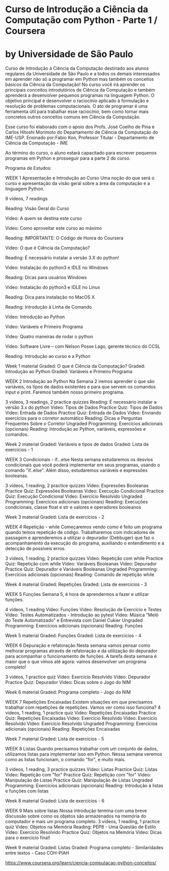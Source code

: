 # Curso de Introdução a Ciência da Computação com Python - Parte 1 / Coursera
# by Universidade de São Paulo

Curso de Introdução à Ciência da Computação destinado aos alunos regulares da Universidade de São Paulo e a todos os demais interessados em aprender não só a programar em Python mas também os conceitos básicos da Ciência da Computação!
No curso você irá aprender os principais conceitos introdutórios de Ciência da Computação e também aprenderá a desenvolver pequenos programas na linguagem Python. 
O objetivo principal é desenvolver o raciocínio aplicado à formulação e resolução de problemas computacionais. O ato de programar é uma ferramenta útil para trabalhar esse raciocínio, bem como tornar mais concretos outros conceitos comuns em Ciência da Computação.

Esse curso foi elaborado com o apoio dos Profs. José Coelho de Pina e Carlos Hitoshi Morimoto do Departamento de Ciência da Computação do IME-USP. 
Ensinado por:Fabio Kon, Professor Titular - Departamento de Ciência da Computação - IME
 
Ao término do curso, o aluno estará capacitado para escrever pequenos programas em Python e prosseguir para a parte 2 do curso.

Programa de Estudos:

WEEK 1
Apresentação e Introdução ao Curso
Uma noção do que será o curso e apresentação da visão geral sobre a área da computação e a linguagem Python.

9 videos, 7 readings

Reading: Visão Geral do Curso

Video: A quem se destina este curso

Video: Como aproveitar este curso ao máximo

Reading: IMPORTANTE: O Código de Honra do Coursera

Video: O que é Ciência da Computação?

Reading: É necessário instalar a versão 3.X do python!

Video: Instalação do python3 e IDLE no Windows

Reading: Dicas para usuários Windows

Video: Instalação do python3 e IDLE no Linux

Reading: Dica para instalação no MacOS X

Reading: Introdução à Linha de Comando

Video: Introdução ao Python

Video: Variáveis e Primeiro Programa

Video: Quatro maneiras de rodar o python

Video: Software Livre – com Nelson Posse Lago, gerente técnico do CCSL

Reading: Introdução ao curso e a Python

Week 1 material
Graded: O que é Ciência da Computação?
Graded: Introdução ao Python
Graded: Variáveis e Primeiro Programa

WEEK 2
Introdução ao Python
Na Semana 2 iremos aprender o que são variáveis, os tipos de dados existentes e para que servem os comandos input e print. Faremos também nosso primeiro programa.

3 videos, 3 readings, 2 practice quizzes
Reading: É necessário instalar a versão 3.x do python
Video: Tipos de Dados
Practice Quiz: Tipos de Dados
Video: Entrada de Dados
Practice Quiz: Entrada de Dados
Video: Enviando exercícios para o corretor automático
Reading: Dicas e Perguntas Frequentes Sobre o Corretor
Ungraded Programming: Exercícios adicionais (opcionais)
Reading: Introdução ao Python, variáveis, expressões e comandos.

Week 2 material
Graded: Variáveis e tipos de dados
Graded: Lista de exercícios - 1

WEEK 3
Condicionais - if...else
Nesta semana estudaremos os desvios condicionais que você poderá implementar em seus programas, usando o comando "if..else". Além disso, estudaremos variáveis e expressões booleanas.

3 videos, 1 reading, 2 practice quizzes
Video: Expressões Booleanas
Practice Quiz: Expressões Booleanas
Video: Execução Condicional
Practice Quiz: Execução Condicional
Video: Exercício Resolvido
Ungraded Programming: Exercícios adicionais (opcionais)
Reading: Execuções condicionais, classe float e str e valores e operadores booleanos

Week 3 material
Graded: Lista de exercícios - 2

WEEK 4
Repetição - while
Começaremos vendo como é feito um programa quando temos repetição de código. Trabalharemos com indicadores de passagem e aprenderemos a utilizar o depurador (Debbuger) que faz o acompanhamento da execução do programa, auxiliando o entendimento e a detecção de possíveis erros.

3 videos, 1 reading, 2 practice quizzes
Video: Repetição com while
Practice Quiz: Repetição com while
Video: Variáveis Booleanas
Video: Depurador
Practice Quiz: Depurador e Variáveis Booleanas
Ungraded Programming: Exercícios adicionais (opcionais)
Reading: Comando de repetição while

Week 4 material
Graded: Repetições
Graded: Lista de exercícios - 3

WEEK 5
Funções
Semana 5, é hora de aprendermos a fazer e utilizar funções.

4 videos, 1 reading
Video: Funções
Video: Resolução de Exercício e Testes
Video: Testes Automatizados - Introdução ao pytest
Video: Música "Melô do Teste Automatizado" e Entrevista com Daniel Cukier
Ungraded Programming: Exercícios adicionais (opcionais)
Reading: Funções

Week 5 material
Graded: Funções
Graded: Lista de exercícios - 4

WEEK 6
Depuração e refatoração
Nesta semana vamos pensar como melhorar programas através de refatoração e da utilização do depurador para acompanhar o funcionamento de funções. A tarefa desta semana é maior que o que vimos até agora: vamos desenvolver um programa completo!

3 videos, 1 practice quiz
Video: Exercício Resolvido
Video: Depurador
Practice Quiz: Depurador
Video: Dicas sobre o Jogo do NIM

Week 6 material
Graded: Programa completo - Jogo do NIM

WEEK 7
Repetições Encaixadas
Existem situações em que precisamos trabalhar com repetições de repetições. Vamos ver como isso funciona?
4 videos, 1 reading, 1 practice quiz
Video: Repetições Encaixadas
Practice Quiz: Repetições Encaixadas
Video: Exercício Resolvido
Video: Exercício Resolvido
Video: Exercício Resolvido
Ungraded Programming: Exercícios adicionais (opcionais)
Reading: Repetições Encaixadas

Week 7 material
Graded: Lista de exercícios - 5

WEEK 8
Listas
Quando precisamos trabalhar com um conjunto de dados, utilizamos listas para implementar isso em Python. Nessa semana veremos como as listas funcionam, o comando "for", e muito mais.

3 videos, 1 reading, 3 practice quizzes
Video: Listas
Practice Quiz: Listas
Video: Repetição com "for"
Practice Quiz: Repetição com "for"
Video: Manipulação de Listas
Practice Quiz: Manipulação de Listas
Ungraded Programming: Exercícios adicionais (opcionais)
Reading: Introdução à listas e funções com listas

Week 8 material
Graded: Lista de exercícios - 6

WEEK 9
Mais sobre listas
Nossa introdução termina com uma breve discussão sobre como os objetos são armazenados na memória do computador e mais um programa completo.
3 videos, 1 reading, 1 practice quiz
Video: Objetos na Memória
Reading: PEP8 - Uma Questão de Estilo
Video: Exercício Resolvido
Practice Quiz: Objetos na Memória
Video: Dicas para o exercício final!

Week 9 material
Graded: Listas
Graded: Programa completo - Similaridades entre textos - Caso COH-PIAH

https://www.coursera.org/learn/ciencia-computacao-python-conceitos/
